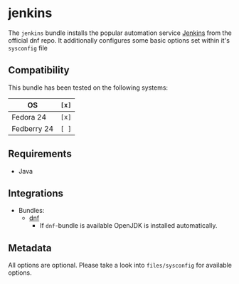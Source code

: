 # jenkins

The `jenkins` bundle installs the popular automation service [Jenkins](https://jenkins.io/) from the official dnf repo.
It additionally configures some basic options set within it's `sysconfig` file

## Compatibility

This bundle has been tested on the following systems:

| OS          | `[x]` |
| ----------- | ----- |
| Fedora 24   | `[x]` |
| Fedberry 24 | `[ ]` |

## Requirements

* Java

## Integrations

* Bundles:
  * [dnf](https://github.com/rullmann/bundlewrap-dnf)
    * If `dnf`-bundle is available OpenJDK is installed automatically.

## Metadata

All options are optional. Please take a look into `files/sysconfig` for available options.
